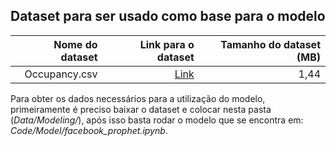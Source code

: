 ## Dataset para ser usado como base para o modelo

|  Nome do dataset | Link para o dataset   | Tamanho do dataset (MB)
| ---:| ---: | ---: |
| Occupancy.csv | [Link](https://download2274.mediafire.com/wex7952yyuwg/7p8x5wc48ssx6xc/occupancy.csv) | 1,44 |

Para obter os dados necessários para a utilização do modelo, primeiramente é preciso baixar o dataset e colocar nesta pasta (_Data/Modeling/_), após isso basta rodar o modelo que se encontra em: _Code/Model/facebook_prophet.ipynb_.